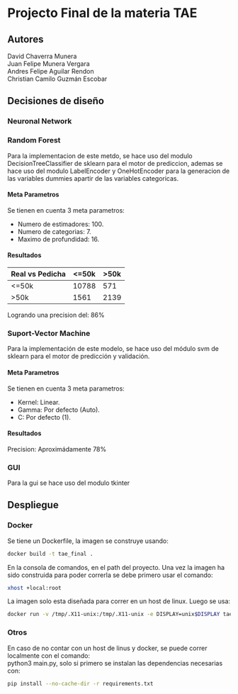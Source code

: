 # Projecto Final de la materia TAE


## Autores
David Chaverra Munera  
Juan Felipe Munera Vergara  
Andres Felipe Aguilar Rendon    
Christian Camilo Guzmán Escobar


## Decisiones de diseño

### Neuronal Network
### Random Forest
Para la implementacion de este metdo, se hace uso del modulo DecisionTreeClassifier de sklearn para el motor de prediccion, ademas se hace uso del modulo LabelEncoder y OneHotEncoder para la generacion de las variables dummies apartir de las variables categoricas.

#### Meta Parametros
Se tienen en cuenta 3 meta parametros:  
- Numero de estimadores: 100.
- Numero de categorias: 7.
- Maximo de profundidad: 16.
#### Resultados


Real vs  Pedicha | <=50k | >50k 
---- | ---- | ---- 
<=50k | 10788 | 571
| >50k | 1561 | 2139 

Logrando una precision del: 86%

### Suport-Vector Machine
Para la implementación de este modelo, se hace uso del módulo svm de sklearn para el motor de predicción y validación.

#### Meta Parametros
Se tienen en cuenta 3 meta parametros:  
- Kernel: Linear.
- Gamma: Por defecto (Auto).
- C: Por defecto (1).
#### Resultados
Precision: Aproximádamente 78%

### GUI
Para la gui se hace uso del modulo tkinter

## Despliegue
### Docker
Se tiene un Dockerfile, la imagen se construye usando:  
```sh
docker build -t tae_final .  
```
En la consola de comandos, en el path del proyecto. Una vez la imagen ha sido construida para poder correrla se debe primero usar el comando:  
```sh
xhost +local:root
```
La imagen solo esta diseñada para correr en un host de linux. Luego se usa:  
```sh
docker run -v /tmp/.X11-unix:/tmp/.X11-unix -e DISPLAY=unix$DISPLAY tae_final
```

### Otros
En caso de no contar con un host de linus y docker, se puede correr localmente con el comando:  
python3 main.py, solo si primero se instalan las dependencias necesarias con:  
```sh
pip install --no-cache-dir -r requirements.txt
```
